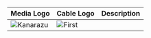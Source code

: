 Media Logo | Cable Logo | Description
-- | -- | --
![Kanarazu](https://github.com/user-attachments/assets/d8378f5f-f535-4be5-ab96-1fff47559fdd) | ![First](https://upload.wikimedia.org/wikipedia/commons/8/8f/First_Media_logo.svg)

